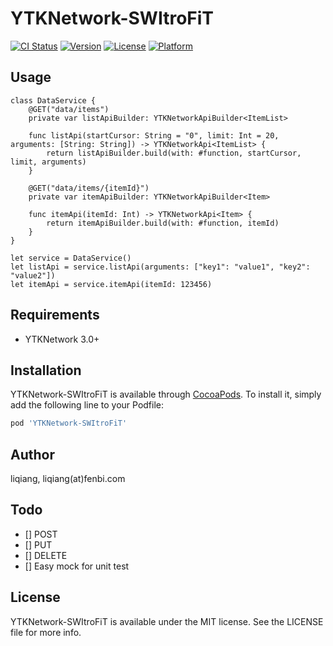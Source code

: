 # YTKNetwork-SWItroFiT

[![CI Status](https://img.shields.io/travis/liqiang/YTKNetwork-SWItroFiT.svg?style=flat)](https://travis-ci.org/liqiang/YTKNetwork-SWItroFiT)
[![Version](https://img.shields.io/cocoapods/v/YTKNetwork-SWItroFiT.svg?style=flat)](https://cocoapods.org/pods/YTKNetwork-SWItroFiT)
[![License](https://img.shields.io/cocoapods/l/YTKNetwork-SWItroFiT.svg?style=flat)](https://cocoapods.org/pods/YTKNetwork-SWItroFiT)
[![Platform](https://img.shields.io/cocoapods/p/YTKNetwork-SWItroFiT.svg?style=flat)](https://cocoapods.org/pods/YTKNetwork-SWItroFiT)

## Usage
```
class DataService {
    @GET("data/items")
    private var listApiBuilder: YTKNetworkApiBuilder<ItemList>

    func listApi(startCursor: String = "0", limit: Int = 20, arguments: [String: String]) -> YTKNetworkApi<ItemList> {
        return listApiBuilder.build(with: #function, startCursor, limit, arguments)
    }

    @GET("data/items/{itemId}")
    private var itemApiBuilder: YTKNetworkApiBuilder<Item>

    func itemApi(itemId: Int) -> YTKNetworkApi<Item> {
        return itemApiBuilder.build(with: #function, itemId)
    }
}

let service = DataService()
let listApi = service.listApi(arguments: ["key1": "value1", "key2": "value2"])
let itemApi = service.itemApi(itemId: 123456)

```

## Requirements
- YTKNetwork 3.0+

## Installation

YTKNetwork-SWItroFiT is available through [CocoaPods](https://cocoapods.org). To install
it, simply add the following line to your Podfile:

```ruby
pod 'YTKNetwork-SWItroFiT'
```

## Author

liqiang, liqiang(at)fenbi.com

## Todo
- [] POST
- [] PUT
- [] DELETE
- [] Easy mock for unit test

## License

YTKNetwork-SWItroFiT is available under the MIT license. See the LICENSE file for more info.
